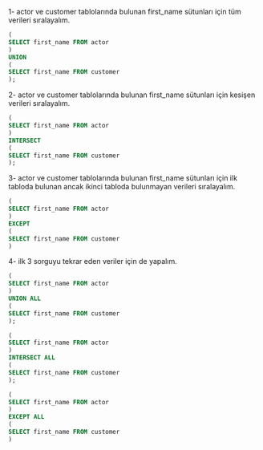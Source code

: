 1- actor ve customer tablolarında bulunan first_name sütunları için tüm verileri sıralayalım.
```sql
(
SELECT first_name FROM actor
)
UNION  
(
SELECT first_name FROM customer
);
```
2- actor ve customer tablolarında bulunan first_name sütunları için kesişen verileri sıralayalım.

```sql
(
SELECT first_name FROM actor
)
INTERSECT  
(
SELECT first_name FROM customer
);
```
3- actor ve customer tablolarında bulunan first_name sütunları için ilk tabloda bulunan ancak ikinci tabloda bulunmayan verileri sıralayalım.
```sql
(
SELECT first_name FROM actor
)
EXCEPT
(
SELECT first_name FROM customer
)
```
4- ilk 3 sorguyu tekrar eden veriler için de yapalım.
```sql
(
SELECT first_name FROM actor
)
UNION ALL 
(
SELECT first_name FROM customer
);
```
```sql
(
SELECT first_name FROM actor
)
INTERSECT ALL
(
SELECT first_name FROM customer
);
```
```sql
(
SELECT first_name FROM actor
)
EXCEPT ALL
(
SELECT first_name FROM customer
)
```
